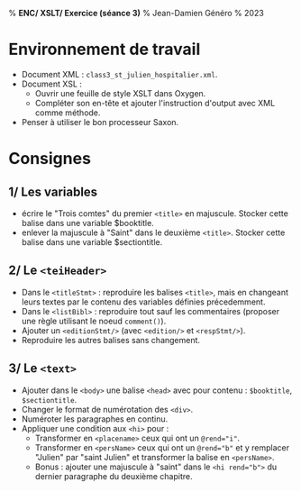 % __ENC/ XSLT/ Exercice (séance 3)__
% Jean-Damien Généro
% 2023

# Environnement de travail
- Document XML : `class3_st_julien_hospitalier.xml`.
- Document XSL :
  - Ouvrir une feuille de style XSLT dans Oxygen.
  - Compléter son en-tête et ajouter l'instruction d'output avec XML comme méthode.
- Penser à utiliser le bon processeur Saxon.

# Consignes
## 1/ Les variables
- écrire le "Trois comtes" du premier `<title>` en majuscule. Stocker cette balise dans une variable $booktitle.
- enlever la majuscule à "Saint" dans le deuxième `<title>`. Stocker cette balise dans une variable $sectiontitle.

## 2/ Le `<teiHeader>`
- Dans le `<titleStmt>` : reproduire les balises `<title>`, mais en changeant leurs textes par le contenu des variables définies précedemment.
- Dans le `<listBibl>` : reproduire tout sauf les commentaires (proposer une règle utilisant le noeud `comment()`).
- Ajouter un `<editionStmt/>` (avec `<edition/>` et `<respStmt/>`).
- Reproduire les autres balises sans changement.

## 3/ Le `<text>`
- Ajouter dans le `<body>` une balise `<head>` avec pour contenu : `$booktitle`, `$sectiontitle`.
- Changer le format de numérotation des `<div>`.
- Numéroter les paragraphes en continu.
- Appliquer une condition aux `<hi>` pour :
  - Transformer en `<placename>` ceux qui ont un `@rend="i"`.
  - Transformer en `<persName>` ceux qui ont un `@rend="b"` et y remplacer "Julien" par "saint Julien" et transformer la balise en `<persName>`.
  - Bonus : ajouter une majuscule à "saint" dans le `<hi rend="b">` du dernier paragraphe du deuxième chapitre.

